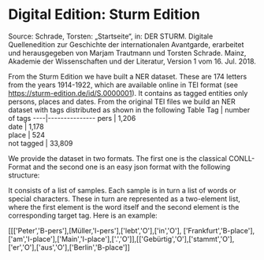 # Digital Edition: Sturm Edition 

Source:
Schrade, Torsten: „Startseite“, in: DER STURM. Digitale Quellenedition zur Geschichte der internationalen Avantgarde, erarbeitet und herausgegeben von Marjam Trautmann und Torsten Schrade. Mainz, Akademie der Wissenschaften und der Literatur, Version 1 vom 16. Jul. 2018.

From the Sturm Edition we have built a NER dataset. These are 174 letters from the years 1914-1922, which are available online in TEI format (see https://sturm-edition.de/id/S.0000001). It contains as tagged entities only persons, places and dates. From the original TEI files we build an NER dataset with tags distributed as shown in the following Table
Tag | number of tags 
----|---------------
pers         | 1,206  
date         | 1,178  
place        | 524   
not tagged   | 33,809 

We provide the dataset in two formats. The first one is the classical CONLL-Format and the second one is an easy json format with the following structure:

It consists of a list of samples. Each sample is in turn a list of words or special characters. These in turn are represented as a two-element list, where the first element is the word itself and the second element is the corresponding target tag. Here is an example:

[[['Peter','B-pers'],[Müller,'I-pers'],['lebt','O'],['in','O'], ['Frankfurt','B-place'],['am','I-place'],['Main','I-place'],['.','O']],[['Gebürtig','O'],['stammt','O'],['er','O'],['aus','O'],['Berlin','B-place']] 

